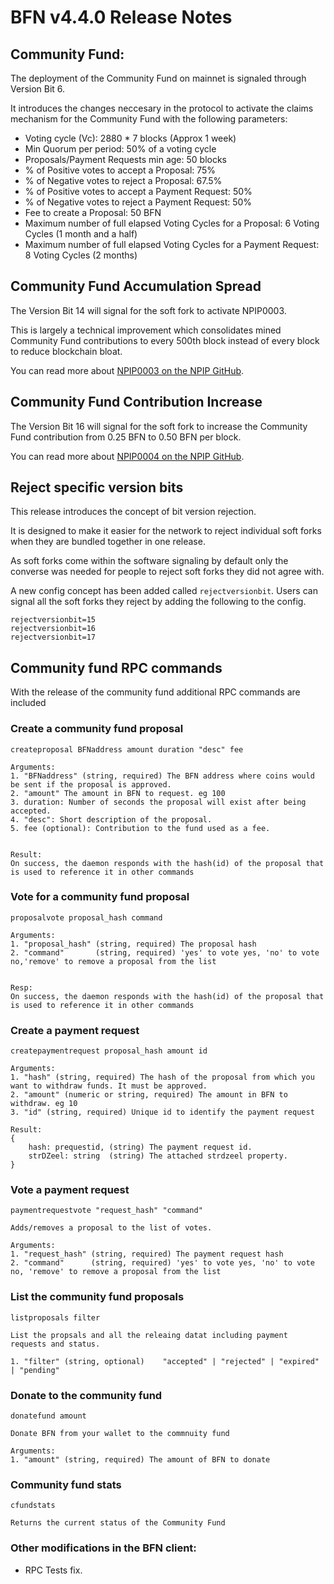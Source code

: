 # BFN v4.4.0 Release Notes

## Community Fund:

The deployment of the Community Fund on mainnet is signaled through Version Bit 6.

It introduces the changes neccesary in the protocol to activate the claims mechanism for the Community Fund with the following parameters:

- Voting cycle (Vc): 2880 * 7 blocks (Approx 1 week)
- Min Quorum per period: 50% of a voting cycle
- Proposals/Payment Requests min age: 50 blocks
- % of Positive votes to accept a Proposal: 75%
- % of Negative votes to reject a Proposal: 67.5%
- % of Positive votes to accept a Payment Request: 50%
- % of Negative votes to reject a Payment Request: 50%
- Fee to create a Proposal: 50 BFN
- Maximum number of full elapsed Voting Cycles for a Proposal: 6 Voting Cycles (1 month and a half)
- Maximum number of full elapsed Voting Cycles for a Payment Request: 8 Voting Cycles (2 months)


## Community Fund Accumulation Spread

The Version Bit 14 will signal for the soft fork to activate NPIP0003.

This is largely a technical improvement which consolidates mined Community Fund contributions to every 500th block instead of every block to reduce blockchain bloat.

You can read more about [NPIP0003 on the NPIP GitHub](https://github.com/BFN/npips/blob/master/npip-0003.mediawiki).

## Community Fund Contribution Increase

The Version Bit 16 will signal for the soft fork to increase the Community Fund contribution from 0.25 BFN to 0.50 BFN per block. 

You can read more about [NPIP0004 on the NPIP GitHub](https://github.com/BFN/npips/blob/master/npip-0004.mediawiki).

## Reject specific version bits 

This release introduces the concept of bit version rejection. 

It is designed to make it easier for the network to reject individual soft forks when they are bundled together in one release. 

As soft forks come within the software signaling by default only the converse was needed for people to reject soft forks they did not agree with.

A new config concept has been added called `rejectversionbit`. Users can signal all the soft forks they reject by adding the following to the config.

```
rejectversionbit=15
rejectversionbit=16
rejectversionbit=17
```


## Community fund RPC commands

With the release of the community fund additional RPC commands are included

### Create a community fund proposal

```
createproposal BFNaddress amount duration "desc" fee

Arguments:
1. "BFNaddress" (string, required) The BFN address where coins would be sent if the proposal is approved.
2. "amount" The amount in BFN to request. eg 100
3. duration: Number of seconds the proposal will exist after being accepted.
4. "desc": Short description of the proposal.
5. fee (optional): Contribution to the fund used as a fee.


Result:
On success, the daemon responds with the hash(id) of the proposal that is used to reference it in other commands

```

### Vote for a community fund proposal

```
proposalvote proposal_hash command

Arguments:
1. "proposal_hash" (string, required) The proposal hash
2. "command"       (string, required) 'yes' to vote yes, 'no' to vote no,'remove' to remove a proposal from the list


Resp:
On success, the daemon responds with the hash(id) of the proposal that is used to reference it in other commands

```

### Create a payment request

```
createpaymentrequest proposal_hash amount id

Arguments:
1. "hash" (string, required) The hash of the proposal from which you want to withdraw funds. It must be approved.
2. "amount" (numeric or string, required) The amount in BFN to withdraw. eg 10
3. "id" (string, required) Unique id to identify the payment request

Result:
{ 
    hash: prequestid, (string) The payment request id.
    strDZeel: string  (string) The attached strdzeel property.
}  

```

### Vote a payment request

```
paymentrequestvote "request_hash" "command"

Adds/removes a proposal to the list of votes.

Arguments:
1. "request_hash" (string, required) The payment request hash
2. "command"      (string, required) 'yes' to vote yes, 'no' to vote no, 'remove' to remove a proposal from the list

```

###  List the community fund proposals

```
listproposals filter

List the propsals and all the releaing datat including payment requests and status.

1. "filter" (string, optional)    "accepted" | "rejected" | "expired" | "pending"
```

###  Donate to the community fund

```
donatefund amount

Donate BFN from your wallet to the commnuity fund

Arguments:
1. "amount" (string, required) The amount of BFN to donate
```

###  Community fund stats

```
cfundstats

Returns the current status of the Community Fund
```

### Other modifications in the BFN client:

- RPC Tests fix.
